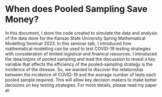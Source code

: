 # When does Pooled Sampling Save Money?
In this document, I store the code created to simulate the data and analysis of the data done for the Kansas State University Spring Mathematical Modelling Seminar 2023. In this seminar talk, I introduced how mathematical modelling can be used to test COVID-19 testing strategies with consideration of limited logistical and finanical resources. I introduced the idea/orgins of pooled sampling and lead the discussion to reveal a key variable that affects the efficiency of the pooled-sampling strategy is the incidence of the disease. So, we wanted to discover the relationship between the incidence of COVID-19 and the average number of tests each pooled sample required. This will allow key decision makers to make better decisions on key testing strategies. For more details, please read my paper at: 
